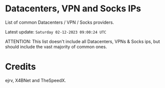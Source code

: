 # Datacenters, VPN and Socks IPs
 
List of common Datacenters / VPN / Socks providers. 

Latest update: `Saturday 02-12-2023 09:00:24 UTC` 

ATTENTION: This list doesn't include all Datacenters, VPNs & Socks ips, 
but should include the vast majority of common ones.

# Credits
ejrv, X4BNet and TheSpeedX.
